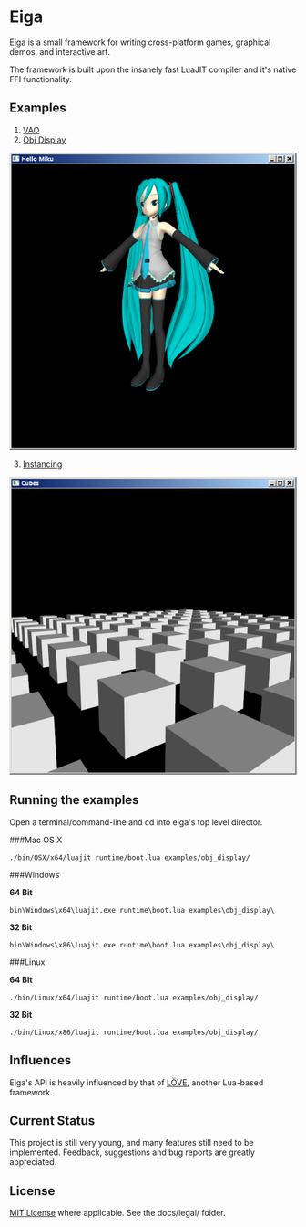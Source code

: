 # Eiga

Eiga is a small framework for writing cross-platform games, graphical demos, and interactive art.

The framework is built upon the insanely fast LuaJIT compiler and it's native FFI functionality.

## Examples

1. [VAO](https://github.com/find/eiga/tree/master/examples/vertex_array_object_cube_dx_matrix/)
2. [Obj Display](https://github.com/find/eiga/tree/master/examples/obj_display/)

  ![miku](https://raw.githubusercontent.com/find/eiga/master/examples/obj_display/miku.png)

3. [Instancing](https://github.com/find/eiga/tree/master/examples/cubes/)

  ![cubes](https://raw.githubusercontent.com/find/eiga/master/examples/cubes/instancing.png)

## Running the examples

Open a terminal/command-line and cd into eiga's top level director.

###Mac OS X

    ./bin/OSX/x64/luajit runtime/boot.lua examples/obj_display/

###Windows

__64 Bit__

    bin\Windows\x64\luajit.exe runtime\boot.lua examples\obj_display\

__32 Bit__

    bin\Windows\x86\luajit.exe runtime\boot.lua examples\obj_display\

###Linux

__64 Bit__

    ./bin/Linux/x64/luajit runtime/boot.lua examples/obj_display/
__32 Bit__

    ./bin/Linux/x86/luajit runtime/boot.lua examples/obj_display/

## Influences

Eiga's API is heavily influenced by that of [LÖVE](https://love2d.org/), another Lua-based framework.

## Current Status

This project is still very young, and many features still need to be implemented. Feedback, suggestions and bug reports are greatly appreciated.

## License

[MIT License](http://www.opensource.org/licenses/mit-license.html) where applicable. See the docs/legal/ folder.
